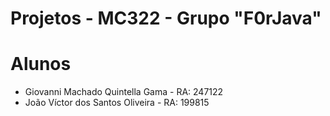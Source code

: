 # Projetos - MC322 - Grupo "F0rJava"
# Alunos
* Giovanni Machado Quintella Gama - RA: 247122
* João Víctor dos Santos Oliveira - RA: 199815